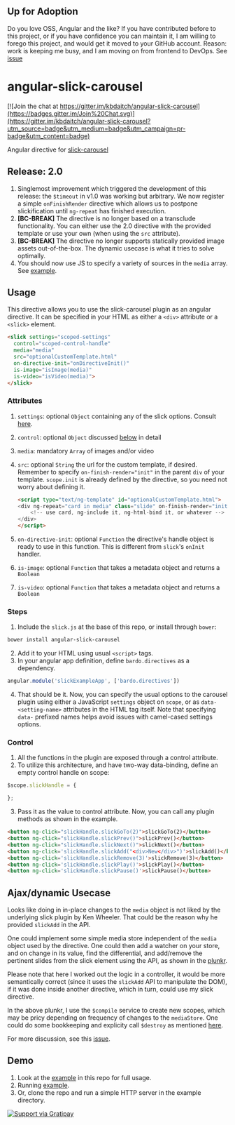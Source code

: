 Up for Adoption
------------

Do you love OSS, Angular and the like? If you have contributed before to this project,
or if you have confidence you can maintain it, I am willing to forego this project, and would get it moved
to your GitHub account. Reason: work is keeping me busy, and I am moving on from frontend to DevOps. See [issue](https://github.com/kbdaitch/angular-slick-carousel/issues/21)

angular-slick-carousel
======================

[![Join the chat at https://gitter.im/kbdaitch/angular-slick-carousel](https://badges.gitter.im/Join%20Chat.svg)](https://gitter.im/kbdaitch/angular-slick-carousel?utm_source=badge&utm_medium=badge&utm_campaign=pr-badge&utm_content=badge)

Angular directive for [slick-carousel](http://kenwheeler.github.io/slick/)

Release: 2.0
------------
1. Singlemost improvement which triggered the development of this release: the `$timeout` in v1.0
was working but arbitrary. We now register a simple `onFinishRender` directive which
allows us to postpone slickification until `ng-repeat` has finished execution.
2. **[BC-BREAK]** The directive is no longer based on a transclude functionality. You can either use the 2.0
 directive with the provided template or use your own (when using the `src` attribute).
3. **[BC-BREAK]** The directive no longer supports statically provided image assets out-of-the-box.
The dynamic usecase is what it tries to solve optimally.
4. You should now use JS to specify a variety of sources in the `media` array. See [example](https://github.com/kbdaitch/angular-slick-carousel/blob/master/example/index.html).

Usage
-----

This directive allows you to use the slick-carousel plugin as
an angular directive. It can be specified in your HTML
as either a `<div>` attribute or a `<slick>` element.

```html
<slick settings="scoped-settings"
  control="scoped-control-handle"
  media="media" 
  src="optionalCustomTemplate.html"
  on-directive-init="onDirectiveInit()"
  is-image="isImage(media)" 
  is-video="isVideo(media)">
</slick>
```

### Attributes ###
1. `settings`: optional `Object` containing any of the slick options. Consult [here](http://kenwheeler.github.io/slick/#settings).
2. `control`: optional `Object` discussed [below](#control) in detail
3. `media`: mandatory `Array` of images and/or video
4. `src`: optional `String` the url for the custom template, if desired. Remember to specify `on-finish-render="init"` in the parent `div` of your template. `scope.init` is already defined by the directive,
so you need not worry about defining it.

    ```html
    <script type="text/ng-template" id="optionalCustomTemplate.html">
    <div ng-repeat="card in media" class="slide" on-finish-render="init()">
        <!-- use card, ng-include it, ng-html-bind it, or whatever -->
    </div>
    </script>
    ```
5. `on-directive-init`: optional `Function` the directive's handle object is ready to use in this function. This is different from `slick`'s `onInit` handler.
6. `is-image`: optional `Function` that takes a metadata object and returns a `Boolean`
7. `is-video`: optional `Function` that takes a metadata object and returns a `Boolean`

### Steps ###
1. Include the `slick.js` at the base of this repo, or install through `bower`:

  ```bash
  bower install angular-slick-carousel
  ```

2. Add it to your HTML using usual `<script>` tags.
3. In your angular app definition, define `bardo.directives` as a dependency.
  ```js
  angular.module('slickExampleApp', ['bardo.directives'])
  ```

4. That should be it. Now, you can specify the usual
 options to the carousel plugin using either a JavaScript
`settings` object on `scope`, or as `data-<setting-name>`
 attributes in the HTML tag itself. Note that specifying `data-` prefixed names
 helps avoid issues with camel-cased settings options.

### Control ###
1. All the functions in the plugin are exposed through a control
attribute.
2. To utilize this architecture, and have two-way data-binding,
define an empty control handle on scope:
  ```js
  $scope.slickHandle = {

  };
```

3. Pass it as the value to control attribute. Now, you can call any plugin methods
as shown in the example.

  ```html
  <button ng-click="slickHandle.slickGoTo(2)">slickGoTo(2)</button>
  <button ng-click="slickHandle.slickPrev()">slickPrev()</button>
  <button ng-click="slickHandle.slickNext()">slickNext()</button>
  <button ng-click='slickHandle.slickAdd("<div>New</div>")'>slickAdd()</button>
  <button ng-click='slickHandle.slickRemove(3)'>slickRemove(3)</button>
  <button ng-click='slickHandle.slickPlay()'>slickPlay()</button>
  <button ng-click='slickHandle.slickPause()'>slickPause()</button>
  ```

Ajax/dynamic Usecase
---------------------

Looks like doing in in-place changes to the `media` object is not liked by the underlying slick plugin by Ken Wheeler. That could be the reason why he provided `slickAdd` in the API.

One could implement some simple media store independent of the `media` object used by the directive. One could then add a watcher on your store, and on change in its value, find the differential, and add/remove the pertinent slides from the slick element using the API, as shown in the [plunkr](http://plnkr.co/edit/w3zCY0wxFBqYAD2ZLcAG?p=preview).

Please note that here I worked out the logic in a controller, it would be more semantically correct (since it uses the `slickAdd` API to manipulate the DOM), if it was done inside another directive, which in turn, could use my slick directive.

In the above plunkr, I use the `$compile` service to create new scopes, which may be pricy depending on frequency of changes to the `mediaStore`. One could do some bookkeeping and explicity call `$destroy` as mentioned [here](https://docs.angularjs.org/api/ng/type/$rootScope.Scope).

For more discussion, see this [issue](https://github.com/kbdaitch/angular-slick-carousel/issues/8).



Demo
----

1. Look at the [example](https://github.com/kbdaitch/angular-slick-carousel/tree/master/example) in this repo for full usage.
2. Running [example](http://bardo.io/angular-slick-carousel/app/index.html).
3. Or, clone the repo and run a simple HTTP server in the example directory.

[![Support via Gratipay](https://cdn.rawgit.com/twolfson/gittip-badge/1.1.0/dist/gratipay.png)](https://www.gratipay.com/kbdaitch/)
